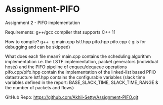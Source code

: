 # Assignment-PIFO
Assignment 2 - PIFO implementation

Requirements: g++/gcc compiler that supports C++ 11 

How to compile?
g++ -g main.cpp lstf.hpp pifo.hpp pifo.cpp (-g is for debugging and can be skipped)

What does each file mean?
main.cpp contains the scheduling algorithm implementation i.e. the LSTF implementation, packet generators (individual hosts) and the PIFO pipeline of enqueu/dequeue operations
pifo.cpp/pifo.hpp contain the implementation of the linked-list based PFIO datastructure
lstf.hpp contains the configurable variables (slack time variables defined in the report: BASE_SLACK_TIME, SLACK_TIME_RANGE & the number of packets and flows)

GitHub Repo: https://github.com/Akhil-Setty/Assignment-PIFO.git
